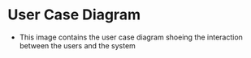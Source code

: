 # User Case Diagram
- This image contains the user case diagram shoeing the interaction between the users and the system
